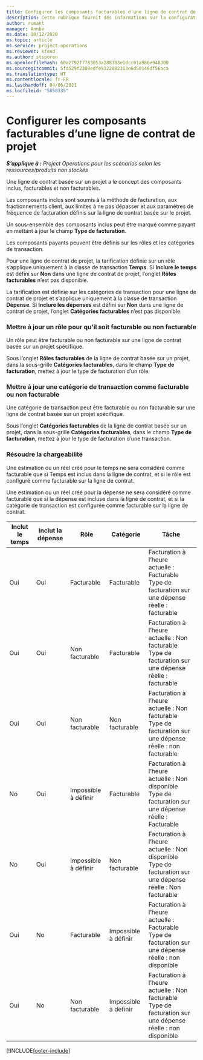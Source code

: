 ```yaml
---
title: Configurer les composants facturables d’une ligne de contrat de projet
description: Cette rubrique fournit des informations sur la configuration de composants inclus, payants et non facturables sur les lignes de contrat.
author: rumant
manager: Annbe
ms.date: 10/12/2020
ms.topic: article
ms.service: project-operations
ms.reviewer: kfend
ms.author: stsporen
ms.openlocfilehash: 60a2792f7783053a288303e1dcc01a986e948300
ms.sourcegitcommit: 5fd529f2308edfe9322082313e6d50146df56aca
ms.translationtype: HT
ms.contentlocale: fr-FR
ms.lasthandoff: 04/06/2021
ms.locfileid: "5858335"
---
```

# <a name="configure-chargeable-components-of-a-project-contract-line"></a>Configurer les composants facturables d’une ligne de contrat de projet

_**S’applique à :** Project Operations pour les scénarios selon les ressources/produits non stockés_

Une ligne de contrat basée sur un projet a le concept des composants inclus, facturables et non facturables.

Les composants inclus sont soumis à la méthode de facturation, aux fractionnements client, aux limites à ne pas dépasser et aux paramètres de fréquence de facturation définis sur la ligne de contrat basée sur le projet.

Un sous-ensemble des composants inclus peut être marqué comme payant en mettant à jour le champ **Type de facturation**.

Les composants payants peuvent être définis sur les rôles et les catégories de transaction.

Pour une ligne de contrat de projet, la tarification définie sur un rôle s’applique uniquement à la classe de transaction **Temps**. Si **Inclure le temps** est défini sur **Non** dans une ligne de contrat de projet, l’onglet **Rôles facturables** n’est pas disponible.

La tarification est définie sur les catégories de transaction pour une ligne de contrat de projet et s’applique uniquement à la classe de transaction **Dépense**. Si **Inclure les dépenses** est défini sur **Non** dans une ligne de contrat de projet, l’onglet **Catégories facturables** n’est pas disponible.

### <a name="update-a-role-to-be-chargeable-or-non-chargeable"></a>Mettre à jour un rôle pour qu’il soit facturable ou non facturable

Un rôle peut être facturable ou non facturable sur une ligne de contrat basée sur un projet spécifique.

Sous l’onglet **Rôles facturables** de la ligne de contrat basée sur un projet, dans la sous-grille **Catégories facturables**, dans le champ **Type de facturation**, mettez à jour le type de facturation d’un rôle.

### <a name="update-a-transaction-category-to-be-chargeable-or-non-chargeable"></a>Mettre à jour une catégorie de transaction comme facturable ou non facturable

Une catégorie de transaction peut être facturable ou non facturable sur une ligne de contrat basée sur un projet spécifique.

Sous l’onglet **Catégories facturables** de la ligne de contrat basée sur un projet, dans la sous-grille **Catégories facturables**, dans le champ **Type de facturation**, mettez à jour le type de facturation d’une transaction.

### <a name="resolve-chargeability"></a>Résoudre la chargeabilité

Une estimation ou un réel créé pour le temps ne sera considéré comme facturable que si Temps est inclus dans la ligne de contrat, et si le rôle est configuré comme facturable sur la ligne de contrat.

Une estimation ou un réel créé pour la dépense ne sera considéré comme facturable que si la dépense est incluse dans la ligne de contrat, et si la catégorie de transaction est configurée comme facturable sur la ligne de contrat.

| Inclut le temps | Inclut la dépense | Rôle | Catégorie  | Tâche |
| --- | --- | --- | --- | --- |
| Oui | Oui | Facturable | Facturable | Facturation à l’heure actuelle : Facturable </br>Type de facturation sur une dépense réelle : facturable |
| Oui | Oui | Non facturable | Facturable | Facturation à l’heure actuelle : Non facturable </br>Type de facturation sur une dépense réelle : facturable |
| Oui | Oui | Non facturable | Non facturable | Facturation à l’heure actuelle : Non facturable </br>Type de facturation sur une dépense réelle : non facturable |
| No | Oui | Impossible à définir | Facturable | Facturation à l’heure actuelle : Non disponible </br>Type de facturation sur une dépense réelle : Facturable |
| No | Oui | Impossible à définir | Non facturable | Facturation à l’heure actuelle : Non disponible </br>Type de facturation sur une dépense réelle : Non facturable |
| Oui | No | Facturable | Impossible à définir | Facturation à l’heure actuelle : Facturable </br>Type de facturation sur une dépense réelle : non disponible |
| Oui | No | Non facturable | Impossible à définir | Facturation à l’heure actuelle : Non facturable </br> Type de facturation sur une dépense réelle : non disponible |


[!INCLUDE[footer-include](../includes/footer-banner.md)]
